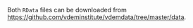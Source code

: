 Both `RData` files can be downloaded from https://github.com/vdeminstitute/vdemdata/tree/master/data.
